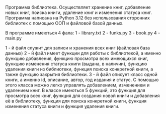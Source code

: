 Программа библиотека.
Осуществляет хранение книг, добавление новых книг, поиска книги, удаление книг и изменения статуса книг.
Программа написана на Python 3.12 без использования сторонних библиотек с помощью ООП и файловой базой данных.

В программе имеються 4 фала:
1 - library.txt
2 - funks.py
3 - book.py
4 - main.py

1 - й файл служит для записи и хранения всех книг (файловая база данных)
2 - й файл имеет функции для работы с библиотекой, а именно функцию добавления, функцию просмотра всех имеющихся книг, функцию изменения статуса книги (выдана, в наличии), функцию удаления книги из 
  библиотеки, функция поиска конкретной книги, а также функцию закрытия библиотеки.
3 - й файл описует класс одной книги, а именно id, описание, автор, год издания и статус. С помощью этого класса можно легко управлять добавлением, изменением и удалением книг. В классе имеються 
  5 функций, это функция для просмотра всех книг, функция для создания новой книги и добавления её в библиотеку, функция для поиска конкретной книги, функция изменения статуса книги и функция удаления книги.

